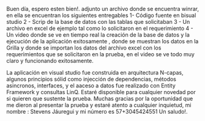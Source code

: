 Buen día, espero esten bien!.
adjunto un archivo donde se encuentra winrar, en ella se encuentran los siguientes entregables
1- Código fuente en bisual studio 
2 - Scrip de la base de datos con las tablas que solicitaban
3 - Un archivo en excel de ejemplo tal como lo solicitaron en el requerimiento
4 - Un video donde se ve en tiempo real la creación de la base de datos y la ejecución de la aplicación exitosamente , donde se muestran los datos en la Grilla y donde se importan los datos del archivo excel con los requerimientos que se solicitaron en la prueba, en el video se ve todo muy claro y funcionando exitosamente.

La aplicación en visual studio fue construida en arquitectura N-capas, algunos principios sólid como injección de dependencias, métodos asincronos, interfaces, y el aaceso a datos fue realizado con Entity Framework y consultas LinQ.
Estaré disponible para cualquier novedad por si quieren que sustente la prueba.
Muchas gracias por la oportunidad que me dieron al presentar la prueba y estaré atento a cualquier inquietud, mi nombre : Stevens Jáuregui y mi número es 57+3045424551
Un saludo!.
